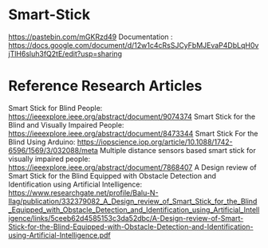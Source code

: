 # Smart-Stick
https://pastebin.com/mGKRzd49
Documentation : https://docs.google.com/document/d/12w1c4cRsSJCyFbMJEvaP4DbLqH0vjTlH6sluh3fQ2tE/edit?usp=sharing

# Reference Research Articles
Smart Stick for Blind People: https://ieeexplore.ieee.org/abstract/document/9074374
Smart Stick for the Blind and Visually Impaired People: https://ieeexplore.ieee.org/abstract/document/8473344
Smart Stick For the Blind Using Arduino: https://iopscience.iop.org/article/10.1088/1742-6596/1569/3/032088/meta
Multiple distance sensors based smart stick for visually impaired people: https://ieeexplore.ieee.org/abstract/document/7868407
A Design review of Smart Stick for the Blind Equipped with Obstacle Detection and Identification using Artificial Intelligence: https://www.researchgate.net/profile/Balu-N-Ilag/publication/332379082_A_Design_review_of_Smart_Stick_for_the_Blind_Equipped_with_Obstacle_Detection_and_Identification_using_Artificial_Intelligence/links/5ceeb62d4585153c3da52dbc/A-Design-review-of-Smart-Stick-for-the-Blind-Equipped-with-Obstacle-Detection-and-Identification-using-Artificial-Intelligence.pdf
